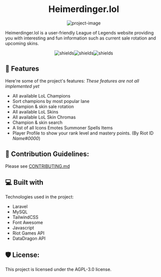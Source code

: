 <h1 align="center" id="title">Heimerdinger.lol</h1>

<p align="center"><img src="https://socialify.git.ci/rico-vz/HeimerdingerLoL/image?font=Inter&amp;issues=1&amp;language=1&amp;logo=https%3A%2F%2Fsvgur.com%2Fi%2FzA2.svg&amp;name=1&amp;owner=1&amp;pattern=Plus&amp;stargazers=1&amp;theme=Light" alt="project-image"></p>

<p id="description">Heimerdinger.lol is a user-friendly League of Legends website providing you with interesting and fun information such as current sale rotation and upcoming skins.</p>

<p align="center"><img src="https://img.shields.io/badge/Laravel-FF2D20?style=for-the-badge&amp;logo=laravel&amp;logoColor=white" alt="shields"><img src="https://img.shields.io/badge/MySQL-00000F?style=for-the-badge&amp;logo=mysql&amp;logoColor=white" alt="shields"><img src="https://img.shields.io/badge/Tailwind_CSS-38B2AC?style=for-the-badge&amp;logo=tailwind-css&amp;logoColor=white" alt="shields"></p>

  
  
<h2>🧐 Features</h2>

Here're some of the project's features:
*These features are not all implemented yet*


*   All available LoL Champions
*   Sort champions by most popular lane
*   Champion & skin sale rotation
*   All available LoL Skins
*   All available LoL Skin Chromas
*   Champion & skin search
*   A list of all Icons Emotes Summoner Spells Items
*   Player Profile to show your rank level and mastery points. (By Riot ID *Name#0000*)

<h2>🍰 Contribution Guidelines:</h2>

Please see [CONTRIBUTING.md](https://github.com/rico-vz/HeimerdingerLoL/blob/main/CONTRIBUTING.md)

  
  
<h2>💻 Built with</h2>

Technologies used in the project:

*   Laravel
*   MySQL
*   TailwindCSS
*   Font Awesome
*   Javascript
*   Riot Games API
*   DataDragon API

<h2>🛡️ License:</h2>

This project is licensed under the AGPL-3.0 license.
